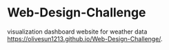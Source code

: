 # Web-Design-Challenge
visualization dashboard website for weather data
https://olivesun1213.github.io/Web-Design-Challenge/.
